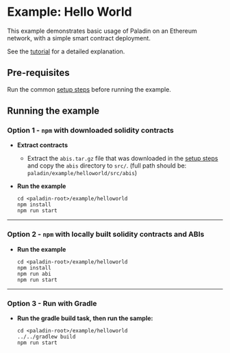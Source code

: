 # Example: Hello World

This example demonstrates basic usage of Paladin on an Ethereum network, with a simple smart contract deployment.

See the [tutorial](https://lf-decentralized-trust-labs.github.io/paladin/head/tutorials/hello-world/) for a detailed explanation.

## Pre-requisites

Run the common [setup steps](../README.md) before running the example.

## Running the example

### Option 1 - `npm` with downloaded solidity contracts

- **Extract contracts**

  - Extract the `abis.tar.gz` file that was downloaded in the [setup steps](../README.md) and copy the `abis` directory to `src/`. (full path should be: `paladin/example/helloworld/src/abis`)

- **Run the example**

  ```shell
  cd <paladin-root>/example/helloworld
  npm install
  npm run start
  ```

---

### Option 2 - `npm` with locally built solidity contracts and ABIs

- **Run the example**

  ```shell
  cd <paladin-root>/example/helloworld
  npm install
  npm run abi
  npm run start
  ```

---

### Option 3 - Run with Gradle

- **Run the gradle build task, then run the sample:**

  ```shell
  cd <paladin-root>/example/helloworld
  ../../gradlew build
  npm run start
  ```
